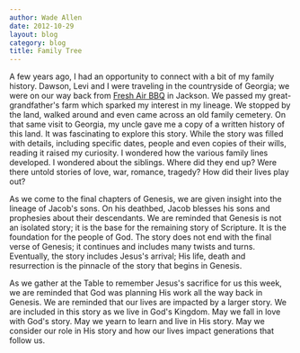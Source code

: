 ```yaml
---
author: Wade Allen
date: 2012-10-29
layout: blog
category: blog
title: Family Tree
---
```


A few years ago, I had an opportunity to connect with a bit of my family history. Dawson, Levi and I were traveling in the countryside of Georgia; we were on our way back from [Fresh Air BBQ](http://www.freshairbarbecue.com/ "Home - Fresh Air Barbeque") in Jackson. We passed my great-grandfather's farm which sparked my interest in my lineage. We stopped by the land, walked around and even came across an old family cemetery. On that same visit to Georgia, my uncle gave me a copy of a written history of this land. It was fascinating to explore this story. While the story was filled with details, including specific dates, people and even copies of their wills, reading it raised my curiosity. I wondered how the various family lines developed. I wondered about the siblings. Where did they end up? Were there untold stories of love, war, romance, tragedy? How did their lives play out?

As we come to the final chapters of Genesis, we are given insight into the lineage of Jacob's sons. On his deathbed, Jacob blesses his sons and prophesies about their descendants. We are reminded that Genesis is not an isolated story; it is the base for the remaining story of Scripture. It is the foundation for the people of God. The story does not end with the final verse of Genesis; it continues and includes many twists and turns. Eventually, the story includes Jesus's arrival; His life, death and resurrection is the pinnacle of the story that begins in Genesis.

As we gather at the Table to remember Jesus's sacrifice for us this week, we are reminded that God was planning His work all the way back in Genesis. We are reminded that our lives are impacted by a larger story. We are included in this story as we live in God's Kingdom. May we fall in love with God's story. May we yearn to learn and live in His story. May we consider our role in His story and how our lives impact generations that follow us.